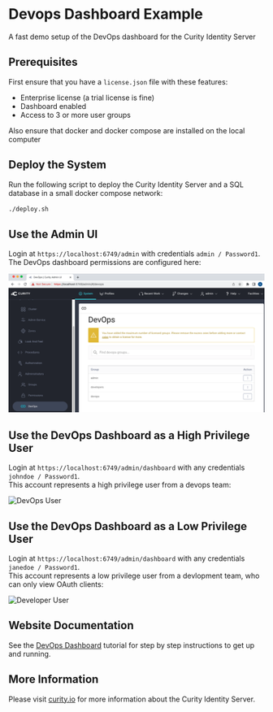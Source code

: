 # Devops Dashboard Example

A fast demo setup of the DevOps dashboard for the Curity Identity Server

## Prerequisites

First ensure that you have a `license.json` file with these features:

- Enterprise license (a trial license is fine)
- Dashboard enabled
- Access to 3 or more user groups 

Also ensure that docker and docker compose are installed on the local computer

## Deploy the System

Run the following script to deploy the Curity Identity Server and a SQL database in a small docker compose network:

```bash
./deploy.sh
```

## Use the Admin UI

Login at `https://localhost:6749/admin` with credentials `admin / Password1`.\
The DevOps dashboard permissions are configured here:

![Admin UI](doc/admin-ui.png)

## Use the DevOps Dashboard as a High Privilege User

Login at `https://localhost:6749/admin/dashboard` with any credentials `johndoe / Password1`.\
This account represents a high privilege user from a devops team:

![DevOps User](doc/dashboard-devops-user.png)

## Use the DevOps Dashboard as a Low Privilege User

Login at `https://localhost:6749/admin/dashboard` with any credentials `janedoe / Password1`.\
This account represents a low privilege user from a devlopment team, who can only view OAuth clients:

![Developer User](doc/dashboard-developer-user.png)

## Website Documentation

See the [DevOps Dashboard](https://curity.io/resources/learn/devops-dashboard) tutorial for step by step instructions to get up and running.

## More Information

Please visit [curity.io](https://curity.io/) for more information about the Curity Identity Server.

